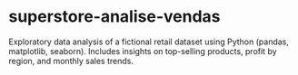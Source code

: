 # superstore-analise-vendas
Exploratory data analysis of a fictional retail dataset using Python (pandas, matplotlib, seaborn). Includes insights on top-selling products, profit by region, and monthly sales trends.
